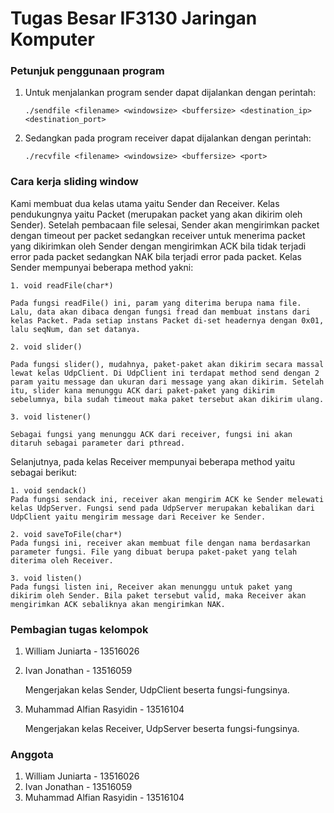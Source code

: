 # Tugas Besar IF3130 Jaringan Komputer

### Petunjuk penggunaan program

1. Untuk menjalankan program sender dapat dijalankan dengan perintah:
      ```
      ./sendfile <filename> <windowsize> <buffersize> <destination_ip> <destination_port>
      ```
2. Sedangkan pada program receiver dapat dijalankan dengan perintah:
    ```
    ./recvfile <filename> <windowsize> <buffersize> <port>
    ```
    
### Cara kerja sliding window
Kami membuat dua kelas utama yaitu Sender dan Receiver. Kelas pendukungnya yaitu Packet (merupakan packet yang akan dikirim oleh Sender). Setelah pembacaan file selesai, Sender akan mengirimkan packet dengan timeout per packet sedangkan receiver untuk menerima packet yang dikirimkan oleh Sender dengan mengirimkan ACK bila tidak terjadi error pada packet sedangkan NAK bila terjadi error pada packet. Kelas Sender mempunyai beberapa method yakni:

    1. void readFile(char*)
    
    Pada fungsi readFile() ini, param yang diterima berupa nama file. Lalu, data akan dibaca dengan fungsi fread dan membuat instans dari kelas Packet. Pada setiap instans Packet di-set headernya dengan 0x01, lalu seqNum, dan set datanya.

    2. void slider()
    
    Pada fungsi slider(), mudahnya, paket-paket akan dikirim secara massal lewat kelas UdpClient. Di UdpClient ini terdapat method send dengan 2 param yaitu message dan ukuran dari message yang akan dikirim. Setelah itu, slider kana menunggu ACK dari paket-paket yang dikirim sebelumnya, bila sudah timeout maka paket tersebut akan dikirim ulang.

    3. void listener()
    
    Sebagai fungsi yang menunggu ACK dari receiver, fungsi ini akan ditaruh sebagai parameter dari pthread.

Selanjutnya, pada kelas Receiver mempunyai beberapa method yaitu sebagai berikut:
    
    1. void sendack()
    Pada fungsi sendack ini, receiver akan mengirim ACK ke Sender melewati kelas UdpServer. Fungsi send pada UdpServer merupakan kebalikan dari UdpClient yaitu mengirim message dari Receiver ke Sender. 
    
    2. void saveToFile(char*)
    Pada fungsi ini, receiver akan membuat file dengan nama berdasarkan parameter fungsi. File yang dibuat berupa paket-paket yang telah diterima oleh Receiver.
    
    3. void listen()
    Pada fungsi listen ini, Receiver akan menunggu untuk paket yang dikirim oleh Sender. Bila paket tersebut valid, maka Receiver akan mengirimkan ACK sebaliknya akan mengirimkan NAK.


### Pembagian tugas kelompok
1. William Juniarta - 13516026
2. Ivan Jonathan - 13516059
    
    Mengerjakan kelas Sender, UdpClient beserta fungsi-fungsinya.
3. Muhammad Alfian Rasyidin - 13516104

     Mengerjakan kelas Receiver, UdpServer beserta fungsi-fungsinya. 

### Anggota
1. William Juniarta         - 13516026
2. Ivan Jonathan            - 13516059
3. Muhammad Alfian Rasyidin - 13516104
